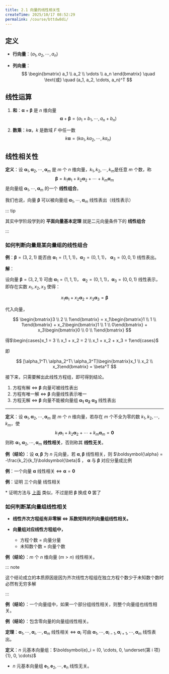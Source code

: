 ```yaml
---
title: 2.1 向量的线性相关性
createTime: 2025/10/17 08:52:29
permalink: /course/bttdw8di/
---
```

## 定义

- **行向量**：$(a_1, a_2, \cdots, a_n)$

- **列向量**：
  $$
  \begin{bmatrix}
  a_1 \\
  a_2 \\
  \vdots \\
  a_n
  \end{bmatrix}
  \quad \text{或} \quad (a_1, a_2, \cdots, a_n)^T
  $$

## 线性运算

1. **和**：$\boldsymbol{\alpha} + \boldsymbol{\beta}$ 是 $n$ 维向量
   $$
   \boldsymbol{\alpha} + \boldsymbol{\beta} = (a_1 + b_1, \cdots, a_n + b_n)
   $$

2. **数乘**：$k\boldsymbol{\alpha}$，$k$ 是数域 $F$ 中任一数
   $$
   k\boldsymbol{\alpha} = (ka_1, ka_2, \cdots, ka_n)
   $$

## 线性相关性

**定义**：设 $\boldsymbol{\alpha}_1, \boldsymbol{\alpha}_2, \cdots, \boldsymbol{\alpha}_m$ 是 $m$
个 $n$ 维向量，$k_1, k_2, \cdots, k_m$是任意 $m$ 个数，称
$$
\boldsymbol{\beta} = k_1 \boldsymbol{\alpha}_1 + k_2 \boldsymbol{\alpha}_2 + \cdots + k_m \boldsymbol{\alpha}_m
$$
是向量组 $\boldsymbol{\alpha}_1, \cdots, \boldsymbol{\alpha}_m$ 的一个 **线性组合**。

我们也说，向量 $\boldsymbol{\beta}$ 可以被向量组 $\boldsymbol{\alpha}_1, \cdots, \boldsymbol{\alpha}_m$ 线性表出（线性表示）

::: tip

其实中学阶段学到的 **平面向量基本定理** 就是二元向量条件下的 **线性组合**

:::

### 如何判断向量是某向量组的线性组合

**例**：$\boldsymbol{\beta} = (3, 2, 1)$ 能否由 $\boldsymbol{\alpha}_1 = (1, 1, 1)$，$\boldsymbol{\alpha}_2 = (0, 1, 1)$，
$\boldsymbol{\alpha}_3 = (0, 0, 1)$ 线性表出。

**解**：

设向量 $\boldsymbol{\beta} = (3, 2, 1)$ 可由 $\boldsymbol{\alpha}_1 = (1, 1, 1)$，
$\boldsymbol{\alpha}_2 = (0, 1, 1)$，$\boldsymbol{\alpha}_3 = (0, 0, 1)$ 线性表示，即存在实数 $x_1, x_2, x_3$ 使得：

$$x_1 \boldsymbol{\alpha}_1 + x_2 \boldsymbol{\alpha}_2 + x_3 \boldsymbol{\alpha}_3 = \boldsymbol{\beta}$$

代入向量，

$$
\begin{bmatrix}3 \\ 2 \\ 1\end{bmatrix} =
x_1\begin{bmatrix}1 \\ 1 \\ 1\end{bmatrix} +
x_2\begin{bmatrix}1 \\ 1 \\ 0\end{bmatrix} +
x_3\begin{bmatrix}0 \\ 0 \\ 1\end{bmatrix}
$$

得$\begin{cases}x_1 = 3 \\ x_1 + x_2 = 2 \\ x_1 + x_2 + x_3 = 1\end{cases}$

即

$$
[\alpha_1^T\ \alpha_2^T\ \alpha_3^T]\begin{bmatrix}x_1 \\ x_2 \\ x_3\end{bmatrix} = \beta^T
$$

接下来，只需要解出此线性方程组，即可得到结论。

1. 方程有解 $\Leftrightarrow$ $\boldsymbol{\beta}$ 向量可被线性表出
2. 方程有唯一解 $\Leftrightarrow$ $\boldsymbol{\beta}$ 向量线性表示唯一
3. 方程无解 $\Leftrightarrow$ $\boldsymbol{\beta}$ 向量不能被向量组
   $\boldsymbol{\alpha _1}$ $\boldsymbol{\alpha _2}$ $\boldsymbol{\alpha _3}$ 线性表出

---

**定义**：设 $\boldsymbol{\alpha}_1, \boldsymbol{\alpha}_2, \cdots, \boldsymbol{\alpha}_m$ 是 $m$ 个 $n$
维向量，若存在 $m$ 个不全为零的数 $k_1, k_2, \cdots, k_m$，使
$$
k_1 \boldsymbol{\alpha}_1 + k_2 \boldsymbol{\alpha}_2 + \cdots + k_m \boldsymbol{\alpha}_m = \boldsymbol{0}
$$
则称 $\boldsymbol{\alpha}_1, \boldsymbol{\alpha}_2, \cdots, \boldsymbol{\alpha}_m$ **线性相关**，否则称其 **线性无关**。

**例（结论）**：设 $\boldsymbol{\alpha}, \boldsymbol{\beta}$ 为 $n$ 元向量，若 $\boldsymbol{\alpha}, \boldsymbol{\beta}$
线性相关，则 $\boldsymbol{\alpha} = -\frac{k_2}{k_1}\boldsymbol{\beta}$ ， $\boldsymbol{\alpha}$ 与 $\boldsymbol{\beta}$ 对应分量成比例

**例**：一个向量 $\boldsymbol{\alpha}$ 线性相关 $\Leftrightarrow$ $\boldsymbol{\alpha} = \boldsymbol{0}$

**例**：证明 三个向量 线性相关

\* 证明方法与 [上面](#如何判断向量是某向量组的线性组合) 类似，不过是把 $\boldsymbol{\beta}$ 换成 $\boldsymbol{0}$ 罢了

### 如何判断某向量组线性相关

- **线性齐次方程组有非零解 $\Leftrightarrow$ 系数矩阵的列向量组线性相关。**

- **向量组对应线性方程组中，**
  - 方程个数 = 向量分量
  - 未知数个数 = 向量个数

**例（结论）**：$m$ 个 $n$ 维向量 $(m > n)$ 线性相关。

::: note

这个结论成立的本质原因是因为齐次线性方程组在独立方程个数少于未知数个数时必然有无穷多解

:::

**例（结论）**：一个向量组中，如果一个部分组线性相关，则整个向量组也线性相关。

**例（结论）**：包含零向量的向量组线性相关。

**定理**：$\boldsymbol{\alpha}_1, \cdots, \boldsymbol{\alpha}_i, \cdots, \boldsymbol{\alpha}_m$ 线性相关 $\Leftrightarrow$
$\boldsymbol{\alpha}_i$ 可由
$\boldsymbol{\alpha}_1, \cdots, \boldsymbol{\alpha}_{i-1}, \boldsymbol{\alpha}_{i+1}, \cdots, \boldsymbol{\alpha}_m$ 线性表出。

**定义**：$n$ 元基本向量组：$\boldsymbol{e}_i = (0, \cdots, 0, \underset{第 i 项}{1}, 0, \cdots)$

- $n$ 元基本向量组 $\boldsymbol{e}_1, \boldsymbol{e}_2, \cdots, \boldsymbol{e}_n$ 线性无关。
